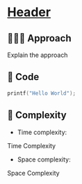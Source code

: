 # [Header](link)

## 🧑🏻‍💻 Approach
<!-- Describe your approach to solving the problem. -->
Explain the approach

## 🔐 Code

``` c
printf("Hello World");
```
## 🧩 Complexity

- Time complexity:
<!-- Add your time complexity here, e.g. $O(n)$ -->
Time Complexity

- Space complexity:
<!-- Add your space complexity here, e.g. $O(n)$ -->
Space Complexity
